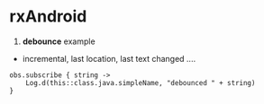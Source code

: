 # rxAndroid
1. <b>debounce</b> example
- incremental, last location, last text changed ....
```val obs = RxTextView.textChanges(username_login).filter { charSequence -> charSequence.length > 3 }.debounce(300, TimeUnit.MILLISECONDS).map { charSequence -> charSequence.toString() }
obs.subscribe { string ->
    Log.d(this::class.java.simpleName, "debounced " + string)
}
